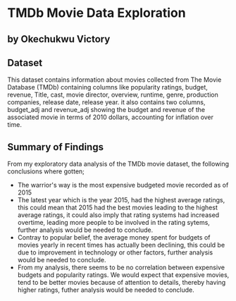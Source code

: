 # TMDb Movie Data Exploration
## by Okechukwu Victory


## Dataset

This dataset contains information about movies collected from The Movie Database (TMDb) containing columns like popularity ratings, budget, revenue, Title, cast, movie director, overview, runtime, genre, production companies, release date, release year. it also contains two columns, budget_adj and revenue_adj showing the budget and revenue of the associated movie in terms of 2010 dollars, accounting for inflation over time.


## Summary of Findings

From my exploratory data analysis of the TMDb movie dataset, the following conclusions where gotten;

* The warrior's way is the most expensive budgeted movie recorded as of 2015
* The latest year which is the year 2015, had the highest average ratings, this could mean that 2015 had the best movies leading to the highest average ratings, it could also imply that rating systems had increased overtime, leading more people to be involved in the rating sytems, further analysis would be needed to conclude.
* Contray to popular belief, the average money spent for budgets of movies yearly in recent times has actually been declining, this could be due to improvement in technology or other factors, further analysis would be needed to conclude.
* From my analysis, there seems to be no correlation between expensive budgets and popularity ratings. We would expect that expensive movies, tend to be better movies because of attention to details, thereby having higher ratings, futher analysis would be needed to conclude.